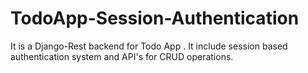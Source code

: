 # TodoApp-Session-Authentication
It is a Django-Rest backend for Todo App . It include session based authentication system and API's for CRUD operations. 
